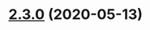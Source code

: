 # [2.3.0](https://github.com/Tarnadas/net64plus-server/compare/2.3.0-dev.191...2.3.0) (2020-05-13)



